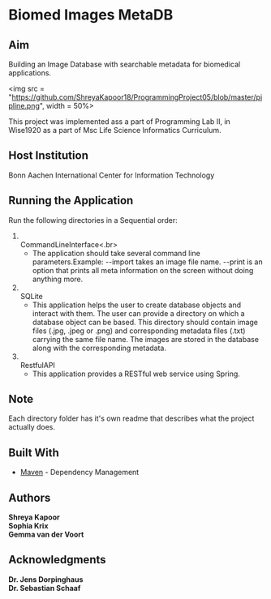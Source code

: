 # Biomed Images MetaDB
## Aim
Building an Image Database with searchable metadata for biomedical applications. 

<img src = "https://github.com/ShreyaKapoor18/ProgrammingProject05/blob/master/pipline.png", width = 50%>

This project was implemented ass a part of Programming Lab II, in Wise1920 as a 
part of Msc Life Science Informatics Curriculum. 

## Host Institution 
Bonn Aachen International Center for Information Technology <br> 

## Running the Application
Run the following directories in a Sequential order: 
1. <br>CommandLineInterface<.br>
    - The application should take several command line parameters.Example: --import takes an image file name. --print is an option that prints all meta information on the screen without doing anything more. 
2. <br>SQLite</br>
    - This application helps the user to create database objects and interact with them. The user can provide a directory on which a database object can be based. This directory should contain image files (.jpg, .jpeg or .png) and corresponding metadata files (.txt) carrying the same file name. The images are stored in the database along with the corresponding metadata.
3. <br>RestfulAPI</br>
   - This application provides a RESTful web service using Spring.
## Note
Each directory folder has it's own readme that describes what the project actually does. 


## Built With

* [Maven](https://maven.apache.org/) - Dependency Management

## Authors

 **Shreya Kapoor** <br>
**Sophia Krix** <br>
**Gemma van der Voort**<br>

## Acknowledgments

**Dr. Jens Dorpinghaus** <br>
**Dr. Sebastian Schaaf**<br>
